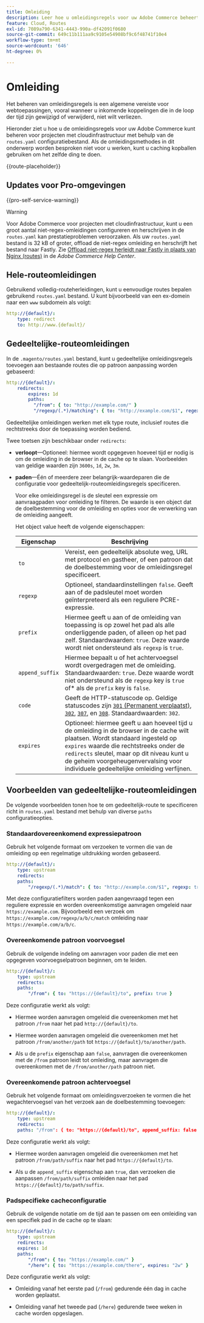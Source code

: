 ```yaml
---
title: Omleiding
description: Leer hoe u omleidingsregels voor uw Adobe Commerce beheert voor een cloudinfragment.
feature: Cloud, Routes
exl-id: 7089a790-6341-4443-990a-df42091f0680
source-git-commit: 649c11b111aa9c9105e54908bf9c6f48741f10e4
workflow-type: tm+mt
source-wordcount: '646'
ht-degree: 0%

---
```


# Omleiding

Het beheren van omleidingsregels is een algemene vereiste voor webtoepassingen, vooral wanneer u inkomende koppelingen die in de loop der tijd zijn gewijzigd of verwijderd, niet wilt verliezen.

Hieronder ziet u hoe u de omleidingsregels voor uw Adobe Commerce kunt beheren voor projecten met cloudinfrastructuur met behulp van de `routes.yaml` configuratiebestand. Als de omleidingsmethodes in dit onderwerp worden besproken niet voor u werken, kunt u caching kopballen gebruiken om het zelfde ding te doen.

{{route-placeholder}}

## Updates voor Pro-omgevingen

{{pro-self-service-warning}}

>[!WARNING]
>
>Voor Adobe Commerce voor projecten met cloudinfrastructuur, kunt u een groot aantal niet-regex-omleidingen configureren en herschrijven in de `routes.yaml` kan prestatieproblemen veroorzaken. Als uw `routes.yaml` bestand is 32 kB of groter, offload de niet-regex omleiding en herschrijft het bestand naar Fastly. Zie [Offload niet-regex herleidt naar Fastly in plaats van Nginx (routes)](https://experienceleague.adobe.com/docs/commerce-knowledge-base/kb/troubleshooting/miscellaneous/offload-non-regex-redirects-to-fastly-instead-of-nginx-routes.html) in de _Adobe Commerce Help Center_.

## Hele-routeomleidingen

Gebruikend volledig-routeherleidingen, kunt u eenvoudige routes bepalen gebruikend `routes.yaml` bestand. U kunt bijvoorbeeld van een ex-domein naar een `www` subdomein als volgt:

```yaml
http://{default}/:
    type: redirect
    to: http://www.{default}/
```

## Gedeeltelijke-routeomleidingen

In de `.magento/routes.yaml` bestand, kunt u gedeeltelijke omleidingsregels toevoegen aan bestaande routes die op patroon aanpassing worden gebaseerd:

```yaml
http://{default}/:
    redirects:
        expires: 1d
        paths:
          "/from": { to: "http://example.com/" }
          "/regexp/(.*)/matching": { to: "http://example.com/$1", regexp: true }
```

Gedeeltelijke omleidingen werken met elk type route, inclusief routes die rechtstreeks door de toepassing worden bediend.

Twee toetsen zijn beschikbaar onder `redirects`:

- **verloopt**—Optioneel: hiermee wordt opgegeven hoeveel tijd er nodig is om de omleiding in de browser in de cache op te slaan. Voorbeelden van geldige waarden zijn `3600s`, `1d`, `2w`, `3m`.

- **paden**—Één of meerdere zeer belangrijk-waardeparen die de configuratie voor gedeeltelijk-routeomleidingsregels specificeren.

  Voor elke omleidingsregel is de sleutel een expressie om aanvraagpaden voor omleiding te filteren. De waarde is een object dat de doelbestemming voor de omleiding en opties voor de verwerking van de omleiding aangeeft.

  Het object value heeft de volgende eigenschappen:

  | Eigenschap | Beschrijving |
  | ---------- | ----------- |
  | `to` | Vereist, een gedeeltelijk absolute weg, URL met protocol en gastheer, of een patroon dat de doelbestemming voor de omleidingsregel specificeert. |
  | `regexp` | Optioneel, standaardinstellingen `false`. Geeft aan of de padsleutel moet worden geïnterpreteerd als een reguliere PCRE-expressie. |
  | `prefix` | Hiermee geeft u aan of de omleiding van toepassing is op zowel het pad als alle onderliggende paden, of alleen op het pad zelf. Standaardwaarden: `true`. Deze waarde wordt niet ondersteund als `regexp` is `true`. |
  | `append_suffix` | Hiermee bepaalt u of het achtervoegsel wordt overgedragen met de omleiding. Standaardwaarden: `true`. Deze waarde wordt niet ondersteund als de `regexp` key is `true` of* als de `prefix` key is `false`. |
  | `code` | Geeft de HTTP-statuscode op. Geldige statuscodes zijn [`301` (Permanent verplaatst)](https://www.w3.org/Protocols/rfc2616/rfc2616-sec10.html#sec10.3.2), [`302`](https://www.w3.org/Protocols/rfc2616/rfc2616-sec10.html#sec10.3.3), [`307`](https://www.w3.org/Protocols/rfc2616/rfc2616-sec10.html#sec10.3.8), en [`308`](https://www.rfc-editor.org/rfc/rfc7238). Standaardwaarden: `302`. |
  | `expires` | Optioneel: hiermee geeft u aan hoeveel tijd u de omleiding in de browser in de cache wilt plaatsen. Wordt standaard ingesteld op `expires` waarde die rechtstreeks onder de `redirects` sleutel, maar op dit niveau kunt u de geheim voorgeheugenvervalsing voor individuele gedeeltelijke omleiding verfijnen. |

## Voorbeelden van gedeeltelijke-routeomleidingen

De volgende voorbeelden tonen hoe te om gedeeltelijk-route te specificeren richt in `routes.yaml` bestand met behulp van diverse `paths` configuratieopties.

### Standaardovereenkomend expressiepatroon

Gebruik het volgende formaat om verzoeken te vormen die van de omleiding op een regelmatige uitdrukking worden gebaseerd.

```yaml
http://{default}/:
    type: upstream
    redirects:
    paths:
        "/regexp/(.*)/match": { to: "http://example.com/$1", regexp: true }
```

Met deze configuratiefilters worden paden aangevraagd tegen een reguliere expressie en worden overeenkomstige aanvragen omgeleid naar `https://example.com`. Bijvoorbeeld een verzoek om `https://example.com/regexp/a/b/c/match` omleiding naar `https://example.com/a/b/c`.

### Overeenkomende patroon voorvoegsel

Gebruik de volgende indeling om aanvragen voor paden die met een opgegeven voorvoegselpatroon beginnen, om te leiden.

```yaml
http://{default}/:
    type: upstream
    redirects:
    paths:
        "/from": { to: "https://{default}/to", prefix: true }
```

Deze configuratie werkt als volgt:

- Hiermee worden aanvragen omgeleid die overeenkomen met het patroon `/from` naar het pad `http://{default}/to`.

- Hiermee worden aanvragen omgeleid die overeenkomen met het patroon `/from/another/path` tot `https://{default}/to/another/path`.

- Als u de `prefix` eigenschap aan `false`, aanvragen die overeenkomen met de `/from` patroon leidt tot omleiding, maar aanvragen die overeenkomen met de `/from/another/path` patroon niet.

### Overeenkomende patroon achtervoegsel

Gebruik het volgende formaat om omleidingsverzoeken te vormen die het wegachtervoegsel van het verzoek aan de doelbestemming toevoegen:

```yaml
http://{default}/:
    type: upstream
    redirects:
    paths: "/from": { to: "https://{default}/to", append_suffix: false }
```

Deze configuratie werkt als volgt:

- Hiermee worden aanvragen omgeleid die overeenkomen met het patroon `/from/path/suffix` naar het pad `https://{default}/to`.

- Als u de `append_suffix` eigenschap aan `true`, dan verzoeken die aanpassen `/from/path/suffix`  omleiden naar het pad `https://{default}/to/path/suffix`.

### Padspecifieke cacheconfiguratie

Gebruik de volgende notatie om de tijd aan te passen om een omleiding van een specifiek pad in de cache op te slaan:

```yaml
http://{default}/:
    type: upstream
    redirects:
    expires: 1d
    paths:
        "/from": { to: "https://example.com/" }
        "/here": { to: "https://example.com/there", expires: "2w" }
```

Deze configuratie werkt als volgt:

- Omleiding vanaf het eerste pad (`/from`) gedurende één dag in cache worden geplaatst.

- Omleiding vanaf het tweede pad (`/here`) gedurende twee weken in cache worden opgeslagen.
